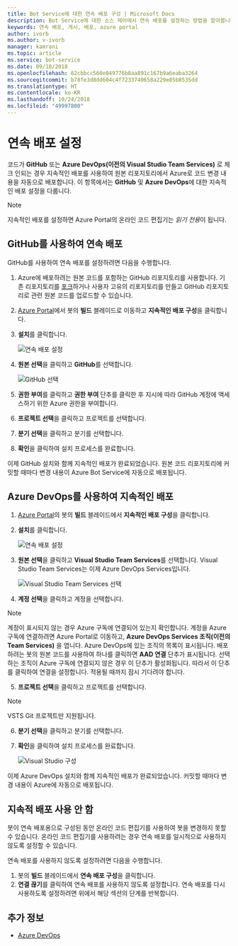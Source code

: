 ```yaml
---
title: Bot Service에 대한 연속 배포 구성 | Microsoft Docs
description: Bot Service에 대한 소스 제어에서 연속 배포를 설정하는 방법을 알아봅니다.
keywords: 연속 배포, 게시, 배포, azure portal
author: ivorb
ms.author: v-ivorb
manager: kamrani
ms.topic: article
ms.service: bot-service
ms.date: 09/18/2018
ms.openlocfilehash: 62cbbcc560e049776b8aa891c167b9a6eaba3264
ms.sourcegitcommit: b78fe3d8dd604c4f7233740658a229e85b8535dd
ms.translationtype: HT
ms.contentlocale: ko-KR
ms.lasthandoff: 10/24/2018
ms.locfileid: "49997800"
---
```

# <a name="set-up-continuous-deployment"></a>연속 배포 설정
코드가 **GitHub** 또는 **Azure DevOps(이전의 Visual Studio Team Services)** 로 체크 인되는 경우 지속적인 배포를 사용하여 원본 리포지토리에서 Azure로 코드 변경 내용을 자동으로 배포합니다. 이 항목에서는 **GitHub** 및 **Azure DevOps**에 대한 지속적인 배포 설정을 다룹니다.

> [!NOTE]
> 지속적인 배포를 설정하면 Azure Portal의 온라인 코드 편집기는 *읽기 전용*이 됩니다.

## <a name="continuous-deployment-using-github"></a>GitHub를 사용하여 연속 배포

GitHub를 사용하여 연속 배포를 설정하려면 다음을 수행합니다.

1. Azure에 배포하려는 원본 코드를 포함하는 GitHub 리포지토리를 사용합니다. 기존 리포지토리를 [포크](https://help.github.com/articles/fork-a-repo/)하거나 사용자 고유의 리포지토리를 만들고 GitHub 리포지토리로 관련 원본 코드를 업로드할 수 있습니다.
2. [Azure Portal](https://portal.azure.com)에서 봇의 **빌드** 블레이드로 이동하고 **지속적인 배포 구성**을 클릭합니다. 
3. **설치**를 클릭합니다.
   
   ![연속 배포 설정](~/media/azure-bot-build/continuous-deployment-setup.png)

4. **원본 선택**을 클릭하고 **GitHub**를 선택합니다.

   ![GitHub 선택](~/media/azure-bot-build/continuous-deployment-setup-github.png)

5. **권한 부여**를 클릭하고 **권한 부여** 단추를 클릭한 후 지시에 따라 GitHub 계정에 액세스하기 위한 Azure 권한을 부여합니다.

6. **프로젝트 선택**을 클릭하고 프로젝트를 선택합니다.

7. **분기 선택**을 클릭하고 분기를 선택합니다.

8. **확인**을 클릭하여 설치 프로세스를 완료합니다.

이제 GitHub 설치와 함께 지속적인 배포가 완료되었습니다. 원본 코드 리포지토리에 커밋할 때마다 변경 내용이 Azure Bot Service에 자동으로 배포됩니다.

## <a name="continuous-deployment-using-azure-devops"></a>Azure DevOps를 사용하여 지속적인 배포

1. [Azure Portal](https://portal.azure.com)의 봇의 **빌드** 블레이드에서 **지속적인 배포 구성**을 클릭합니다. 
2. **설치**를 클릭합니다.
   
   ![연속 배포 설정](~/media/azure-bot-build/continuous-deployment-setup.png)

3. **원본 선택**을 클릭하고 **Visual Studio Team Services**를 선택합니다. Visual Studio Team Services는 이제 Azure DevOps Services입니다.

   ![Visual Studio Team Services 선택](~/media/azure-bot-build/continuous-deployment-setup-vs.png)

4. **계정 선택**을 클릭하고 계정을 선택합니다.

> [!NOTE]
> 계정이 표시되지 않는 경우 Azure 구독에 연결되어 있는지 확인합니다. 계정을 Azure 구독에 연결하려면 Azure Portal로 이동하고, **Azure DevOps Services 조직(이전의 Team Services)** 을 엽니다. Azure DevOps에 있는 조직의 목록이 표시됩니다. 배포하려는 봇의 원본 코드를 사용하여 하나를 클릭하면 **AAD 연결** 단추가 표시됩니다. 선택하는 조직이 Azure 구독에 연결되지 않은 경우 이 단추가 활성화됩니다. 따라서 이 단추를 클릭하여 연결을 설정합니다. 적용될 때까지 잠시 기다려야 합니다.

5. **프로젝트 선택**을 클릭하고 프로젝트를 선택합니다.

> [!NOTE]
> VSTS Git 프로젝트만 지원됩니다.

6. **분기 선택**을 클릭하고 분기를 선택합니다.
7. **확인**을 클릭하여 설치 프로세스를 완료합니다.

   ![Visual Studio 구성](~/media/azure-bot-build/continuous-deployment-setup-vs-configuration.png)

이제 Azure DevOps 설치와 함께 지속적인 배포가 완료되었습니다. 커밋할 때마다 변경 내용이 Azure에 자동으로 배포됩니다.

## <a name="disable-continuous-deployment"></a>지속적 배포 사용 안 함

봇이 연속 배포용으로 구성된 동안 온라인 코드 편집기를 사용하여 봇을 변경하지 못할 수 있습니다. 온라인 코드 편집기를 사용하려는 경우 연속 배포를 일시적으로 사용하지 않도록 설정할 수 있습니다.

연속 배포를 사용하지 않도록 설정하려면 다음을 수행합니다.

1. 봇의 **빌드** 블레이드에서 **연속 배포 구성**을 클릭합니다. 
2. **연결 끊기**를 클릭하여 연속 배포를 사용하지 않도록 설정합니다. 연속 배포를 다시 사용하도록 설정하려면 위에서 해당 섹션의 단계를 반복합니다.

## <a name="additional-information"></a>추가 정보
- [Azure DevOps](https://docs.microsoft.com/en-us/azure/devops/?view=vsts)
